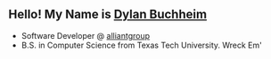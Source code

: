 ## Hello! My Name is [Dylan Buchheim](https://dylan-buchheim.github.io)

- Software Developer @ [alliantgroup](https://alliantgroup.com)
- B.S. in Computer Science from Texas Tech University. Wreck Em'
